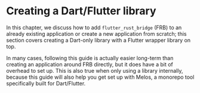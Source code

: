 # Creating a Dart/Flutter library

In this chapter, we discuss how to add `flutter_rust_bridge` (FRB)
to an already existing application or create a new application from scratch;
this section covers creating a Dart-only library with a Flutter wrapper library on top.

In many cases, following this guide is actually easier long-term than creating
an application around FRB directly, but it does have a bit of overhead to set up.
This is also true when only using a library internally, because this guide will
also help you get set up with Melos, a monorepo tool specifically built for Dart/Flutter.

